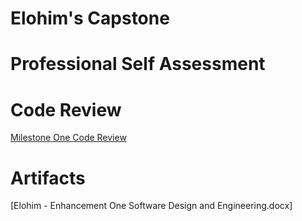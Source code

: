# Elohim's Capstone

# Professional Self Assessment


# Code Review
[Milestone One Code Review](https://youtu.be/JFAPfgDiEBk)

# Artifacts
[Elohim - Enhancement One Software Design and Engineering.docx]

